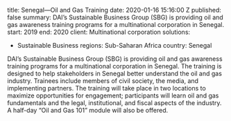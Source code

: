
title: Senegal—Oil and Gas Training
date: 2020-01-16 15:16:00 Z
published: false
summary: DAI’s Sustainable Business Group (SBG) is providing oil and gas awareness
  training programs for a multinational corporation in Senegal.
start: 2019
end: 2020
client: Multinational corporation
solutions:
- Sustainable Business
regions: Sub-Saharan Africa
country: Senegal


DAI’s Sustainable Business Group (SBG) is providing oil and gas awareness training programs for a multinational corporation in Senegal. The training is designed to help stakeholders in Senegal better understand the oil and gas industry. Trainees include members of civil society, the media, and implementing partners. The training will take place in two locations to maximize opportunities for engagement; participants will learn oil and gas fundamentals and the legal, institutional, and fiscal aspects of the industry. A half-day “Oil and Gas 101” module will also be offered.
